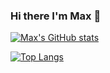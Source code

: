 ### Hi there I'm Max 👋

[![Max's GitHub stats](https://github-readme-stats-sage-eight-36.vercel.app/api?username=Maxzimmerman&show_icons=true&theme=tokyonight&count_private=true&include_all_commits=true&hide=prs)](https://github.com/Maxzimmerman)


[![Top Langs](https://github-readme-stats-sage-eight-36.vercel.app/api/top-langs/?username=Maxzimmerman&layout=compact&theme=tokyonight&langs_count=8&exclude_repo=github-readme-stats)](https://github.com/Maxzimmerman)



